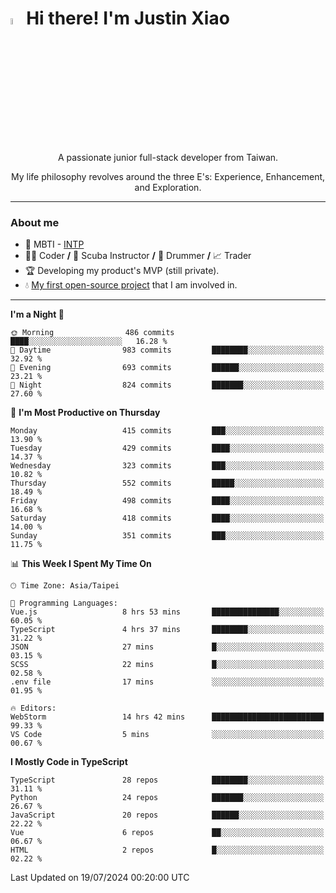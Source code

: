 # <img src="https://media.giphy.com/media/hvRJCLFzcasrR4ia7z/giphy.gif" width="5%">Hi there! I'm Justin Xiao
<p align="center">A passionate junior full-stack developer from Taiwan.  </p>
<p align="center">My life philosophy revolves around the three E's: Experience, Enhancement, and Exploration.</p>

---
### About me
- 👀 MBTI - [INTP](https://www.16personalities.com/intp-personality)
- 👨‍💻 Coder **/** 🤿 Scuba Instructor **/** 🥁 Drummer **/** 📈 Trader
- 🏆 Developing my product's MVP (still private).
- 💧 [My first open-source project](https://github.com/Game-as-a-Service/Game-Lobby-Web) that I am involved in.

---
<!--START_SECTION:waka-->
**I'm a Night 🦉** 

```text
🌞 Morning                486 commits         ████░░░░░░░░░░░░░░░░░░░░░   16.28 % 
🌆 Daytime                983 commits         ████████░░░░░░░░░░░░░░░░░   32.92 % 
🌃 Evening                693 commits         ██████░░░░░░░░░░░░░░░░░░░   23.21 % 
🌙 Night                  824 commits         ███████░░░░░░░░░░░░░░░░░░   27.60 % 
```
📅 **I'm Most Productive on Thursday** 

```text
Monday                   415 commits         ███░░░░░░░░░░░░░░░░░░░░░░   13.90 % 
Tuesday                  429 commits         ████░░░░░░░░░░░░░░░░░░░░░   14.37 % 
Wednesday                323 commits         ███░░░░░░░░░░░░░░░░░░░░░░   10.82 % 
Thursday                 552 commits         █████░░░░░░░░░░░░░░░░░░░░   18.49 % 
Friday                   498 commits         ████░░░░░░░░░░░░░░░░░░░░░   16.68 % 
Saturday                 418 commits         ████░░░░░░░░░░░░░░░░░░░░░   14.00 % 
Sunday                   351 commits         ███░░░░░░░░░░░░░░░░░░░░░░   11.75 % 
```


📊 **This Week I Spent My Time On** 

```text
🕑︎ Time Zone: Asia/Taipei

💬 Programming Languages: 
Vue.js                   8 hrs 53 mins       ███████████████░░░░░░░░░░   60.05 % 
TypeScript               4 hrs 37 mins       ████████░░░░░░░░░░░░░░░░░   31.22 % 
JSON                     27 mins             █░░░░░░░░░░░░░░░░░░░░░░░░   03.15 % 
SCSS                     22 mins             █░░░░░░░░░░░░░░░░░░░░░░░░   02.58 % 
.env file                17 mins             ░░░░░░░░░░░░░░░░░░░░░░░░░   01.95 % 

🔥 Editors: 
WebStorm                 14 hrs 42 mins      █████████████████████████   99.33 % 
VS Code                  5 mins              ░░░░░░░░░░░░░░░░░░░░░░░░░   00.67 % 
```

**I Mostly Code in TypeScript** 

```text
TypeScript               28 repos            ████████░░░░░░░░░░░░░░░░░   31.11 % 
Python                   24 repos            ███████░░░░░░░░░░░░░░░░░░   26.67 % 
JavaScript               20 repos            ██████░░░░░░░░░░░░░░░░░░░   22.22 % 
Vue                      6 repos             ██░░░░░░░░░░░░░░░░░░░░░░░   06.67 % 
HTML                     2 repos             █░░░░░░░░░░░░░░░░░░░░░░░░   02.22 % 
```




 Last Updated on 19/07/2024 00:20:00 UTC
<!--END_SECTION:waka-->
